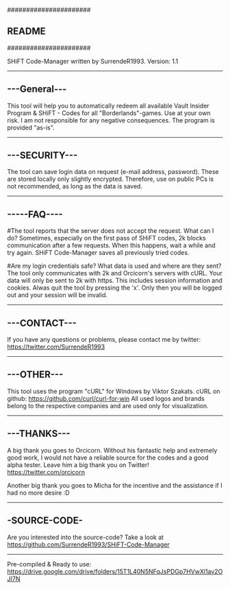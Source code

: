 ######################
##		README		##
######################

SHiFT Code-Manager written by SurrendeR1993.	Version: 1.1

-------------
---General---
-------------
This tool will help you to automatically redeem all available Vault Insider Program & SHiFT - Codes for all "Borderlands"-games.
Use at your own risk. I am not responsible for any negative consequences. The program is provided "as-is".

--------------
---SECURITY---
--------------
The tool can save login data on request (e-mail address, password).
These are stored locally only slightly encrypted. Therefore, use on public PCs is not recommended, as long as the data is saved.

------------
-----FAQ----
------------
#The tool reports that the server does not accept the request. What can I do?
Sometimes, especially on the first pass of SHiFT codes, 2k blocks communication after a few requests. When this happens, wait a while and try again. SHiFT Code-Manager saves all previously tried codes.

#Are my login credentials safe? What data is used and where are they sent?
The tool only communicates with 2k and Orcicorn's servers with cURL. Your data will only be sent to 2k with https. This includes session information and cookies.
Alwas quit the tool by pressing the 'x'. Only then you will be logged out and your session will be invalid.

-------------
---CONTACT---
-------------

If you have any questions or problems, please contact me by twitter: https://twitter.com/SurrendeR1993

-----------
---OTHER---
-----------
This tool uses the program "cURL" for Windows by Viktor Szakats. cURL on github: https://github.com/curl/curl-for-win
All used logos and brands belong to the respective companies and are used only for visualization.

------------
---THANKS---
------------
A big thank you goes to Orcicorn. Without his fantastic help and extremely good work, I would not have a reliable source for the codes and a good alpha tester.
Leave him a big thank you on Twitter! https://twitter.com/orcicorn

Another big thank you goes to Micha for the incentive and the assistance if I had no more desire :D

-------------
-SOURCE-CODE-
-------------
Are you interested into the source-code?
Take a look at https://github.com/SurrendeR1993/SHiFT-Code-Manager

----

Pre-compiled & Ready to use:
https://drive.google.com/drive/folders/15T1L40N5NFqJsPDGp7HVwXl1av2OJI7N
